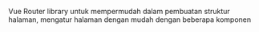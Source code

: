 Vue Router library untuk mempermudah dalam pembuatan struktur halaman, mengatur halaman dengan mudah dengan beberapa komponen